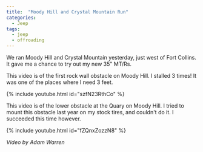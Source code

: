 ```yaml
---
title:  "Moody Hill and Crystal Mountain Run"
categories: 
  - Jeep
tags:
  - jeep
  - offroading
---
```


We ran Moody Hill and Crystal Mountain yesterday, just west of Fort Collins. It gave me a chance to try out my new 35" MT/Rs.

This video is of the first rock wall obstacle on Moody Hill. I stalled 3 times! It was one of the places where I need 3 feet.

{% include youtube.html id="szfN23RthCo" %}

This video is of the lower obstacle at the Quary on Moody Hill. I tried to mount this obstacle last year on my stock tires, and couldn't do it. I succeeded this time however.

{% include youtube.html id="fZQnxZozzN8" %}

*Video by Adam Warren*
